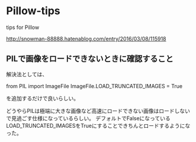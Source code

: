 # Pillow-tips
tips for Pillow

http://snowman-88888.hatenablog.com/entry/2016/03/08/115918

## PILで画像をロードできないときに確認すること

解決法としては、

from PIL import ImageFile
ImageFile.LOAD_TRUNCATED_IMAGES = True

を追加するだけで良いらしい。

どうやらPILは極端に大きな画像など高速にロードできない画像はロードしないで見過ごす仕様になっているらしい。
デフォルトでFalseになっているLOAD_TRUNCATED_IMAGESをTrueにすることできちんとロードするようになった。
